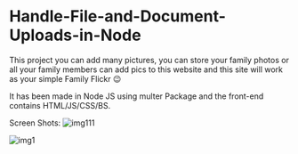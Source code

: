 # Handle-File-and-Document-Uploads-in-Node

This project you can add many pictures, you can store your family photos or all your family members can add pics to this website and this site will work as your simple Family Flickr  😉 

It has been made in Node JS using multer Package and the front-end contains HTML/JS/CSS/BS.

Screen Shots:
![img111](https://user-images.githubusercontent.com/46710508/125685155-d937ac94-1ea6-4a95-bf1e-5f124751aa49.jpeg)

![img1](https://user-images.githubusercontent.com/46710508/125685198-a0bb6ff1-431c-4bc1-bde7-41b3b69b6f3c.jpeg)
 




